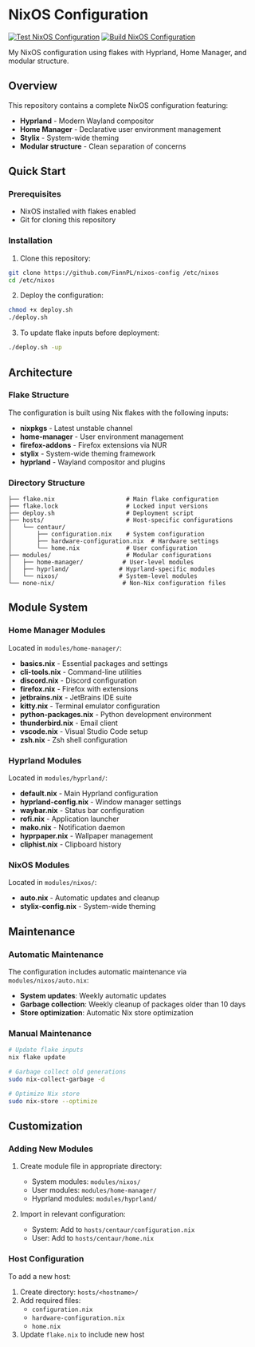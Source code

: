 # NixOS Configuration
[![Test NixOS Configuration](https://github.com/FinnPL/NixOS-Configuration/actions/workflows/test.yml/badge.svg)](https://github.com/FinnPL/NixOS-Configuration/actions/workflows/test.yml)
[![Build NixOS Configuration](https://github.com/FinnPL/NixOS-Configuration/actions/workflows/build.yml/badge.svg)](https://github.com/FinnPL/NixOS-Configuration/actions/workflows/build.yml)

My NixOS configuration using flakes with Hyprland, Home Manager, and modular structure.

## Overview

This repository contains a complete NixOS configuration featuring:
- **Hyprland** - Modern Wayland compositor
- **Home Manager** - Declarative user environment management  
- **Stylix** - System-wide theming
- **Modular structure** - Clean separation of concerns

## Quick Start

### Prerequisites
- NixOS installed with flakes enabled
- Git for cloning this repository

### Installation

1. Clone this repository:
```bash
git clone https://github.com/FinnPL/nixos-config /etc/nixos
cd /etc/nixos
```

2. Deploy the configuration:
```bash
chmod +x deploy.sh
./deploy.sh
```

3. To update flake inputs before deployment:
```bash
./deploy.sh -up
```

## Architecture

### Flake Structure

The configuration is built using Nix flakes with the following inputs:
- **nixpkgs** - Latest unstable channel
- **home-manager** - User environment management
- **firefox-addons** - Firefox extensions via NUR
- **stylix** - System-wide theming framework
- **hyprland** - Wayland compositor and plugins

### Directory Structure

```
├── flake.nix                    # Main flake configuration
├── flake.lock                   # Locked input versions
├── deploy.sh                    # Deployment script
├── hosts/                       # Host-specific configurations
│   └── centaur/
│       ├── configuration.nix    # System configuration
│       ├── hardware-configuration.nix  # Hardware settings
│       └── home.nix             # User configuration
├── modules/                     # Modular configurations
│   ├── home-manager/           # User-level modules
│   ├── hyprland/              # Hyprland-specific modules
│   └── nixos/                 # System-level modules
└── none-nix/                   # Non-Nix configuration files
```

## Module System

### Home Manager Modules

Located in `modules/home-manager/`:

- **basics.nix** - Essential packages and settings
- **cli-tools.nix** - Command-line utilities
- **discord.nix** - Discord configuration
- **firefox.nix** - Firefox with extensions
- **jetbrains.nix** - JetBrains IDE suite
- **kitty.nix** - Terminal emulator configuration
- **python-packages.nix** - Python development environment
- **thunderbird.nix** - Email client
- **vscode.nix** - Visual Studio Code setup
- **zsh.nix** - Zsh shell configuration

### Hyprland Modules

Located in `modules/hyprland/`:

- **default.nix** - Main Hyprland configuration
- **hyprland-config.nix** - Window manager settings
- **waybar.nix** - Status bar configuration
- **rofi.nix** - Application launcher
- **mako.nix** - Notification daemon
- **hyprpaper.nix** - Wallpaper management
- **cliphist.nix** - Clipboard history

### NixOS Modules

Located in `modules/nixos/`:

- **auto.nix** - Automatic updates and cleanup
- **stylix-config.nix** - System-wide theming

## Maintenance

### Automatic Maintenance

The configuration includes automatic maintenance via `modules/nixos/auto.nix`:

- **System updates**: Weekly automatic updates
- **Garbage collection**: Weekly cleanup of packages older than 10 days
- **Store optimization**: Automatic Nix store optimization

### Manual Maintenance

```bash
# Update flake inputs
nix flake update

# Garbage collect old generations
sudo nix-collect-garbage -d

# Optimize Nix store
sudo nix-store --optimize
```

## Customization

### Adding New Modules

1. Create module file in appropriate directory:
   - System modules: `modules/nixos/`
   - User modules: `modules/home-manager/`
   - Hyprland modules: `modules/hyprland/`

2. Import in relevant configuration:
   - System: Add to `hosts/centaur/configuration.nix`
   - User: Add to `hosts/centaur/home.nix`

### Host Configuration

To add a new host:

1. Create directory: `hosts/<hostname>/`
2. Add required files:
   - `configuration.nix`
   - `hardware-configuration.nix`
   - `home.nix`
3. Update `flake.nix` to include new host
